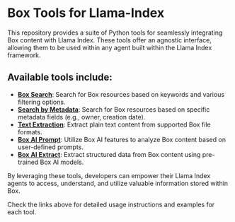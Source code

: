 # Box Tools for Llama-Index

This repository provides a suite of Python tools for seamlessly integrating Box content with Llama Index. These tools offer an agnostic interface, allowing them to be used within any agent built within the Llama Index framework.

## Available tools include:

- **[Box Search](https://github.com/run-llama/llama_index/blob/main/llama-index-integrations/tools/llama-index-tools-box/examples/box_search.ipynb)**: Search for Box resources based on keywords and various filtering options.
- **[Search by Metadata](https://github.com/run-llama/llama_index/blob/main/llama-index-integrations/tools/llama-index-tools-box/examples/box_search_by_metadata.ipynb)**: Search for Box resources based on specific metadata fields (e.g., owner, creation date).
- **[Text Extraction](https://github.com/run-llama/llama_index/blob/main/llama-index-integrations/tools/llama-index-tools-box/examples/box_extract.ipynb)**: Extract plain text content from supported Box file formats.
- **[Box AI Prompt](https://github.com/run-llama/llama_index/blob/main/llama-index-integrations/tools/llama-index-tools-box/examples/box_ai_prompt.ipynb)**: Utilize Box AI features to analyze Box content based on user-defined prompts.
- **[Box AI Extract](https://github.com/run-llama/llama_index/blob/main/llama-index-integrations/tools/llama-index-tools-box/examples/box_ai_extract.ipynb)**: Extract structured data from Box content using pre-trained Box AI models.

By leveraging these tools, developers can empower their Llama Index agents to access, understand, and utilize valuable information stored within Box.

Check the links above for detailed usage instructions and examples for each tool.
